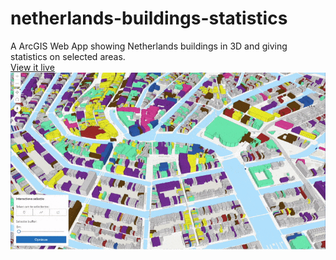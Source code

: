 # netherlands-buildings-statistics
A ArcGIS Web App showing Netherlands buildings in 3D and giving statistics on selected areas.  
[View it live](https://arthurgenet.github.io/netherlands-buildings-statistics/ "Netherlands buildings statistics")  
![alt text](img/nl-stats-optimize.gif)

